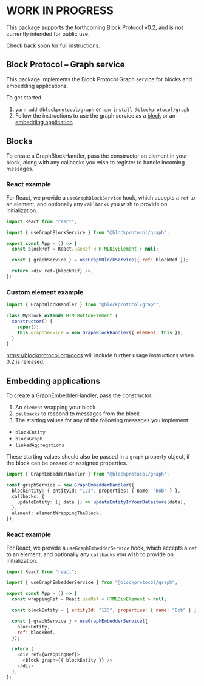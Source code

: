 # WORK IN PROGRESS

This package supports the forthcoming Block Protocol v0.2, and is not currently intended for public use.

Check back soon for full instructions.

## Block Protocol – Graph service

This package implements the Block Protocol Graph service for blocks and embedding applications.

To get started:

1.  `yarn add @blockprotocol/graph` or `npm install @blockprotocol/graph`
1.  Follow the instructions to use the graph service as a [block](#blocks) or an [embedding application](#embedding-applications)

## Blocks

To create a GraphBlockHandler, pass the constructor an element in your block, along with any callbacks you wish to register to handle incoming messages.

### React example

For React, we provide a `useGraphBlockService` hook, which accepts a `ref` to an element, and optionally any `callbacks` you wish to provide on initialization.

```javascript
import React from "react";

import { useGraphBlockService } from "@blockprotocol/graph";

export const App = () => {
  const blockRef = React.useRef < HTMLDivElement > null;

  const { graphService } = useGraphBlockService({ ref: blockRef });

  return <div ref={blockRef} />;
};
```

### Custom element example

```javascript
import { GraphBlockHandler } from "@blockprotocol/graph";

class MyBlock extends HTMLButtonElement {
  constructor() {
    super();
    this.graphService = new GraphBlockHandler({ element: this });
  }
}
```

https://blockprotocol.org/docs will include further usage instructions when 0.2 is released.

## Embedding applications

To create a GraphEmbedderHandler, pass the constructor:

1.  An `element` wrapping your block
1.  `callbacks` to respond to messages from the block
1.  The starting values for any of the following messages you implement:

- `blockEntity`
- `blockGraph`
- `linkedAggregations`

These starting values should also be passed in a `graph` property object, if the block can be passed or assigned properties.

```typescript
import { GraphEmbedderHandler } from "@blockprotocol/graph";

const graphService = new GraphEmbedderHandler({
  blockEntity: { entityId: "123", properties: { name: "Bob" } },
  callbacks: {
    updateEntity: ({ data }) => updateEntityInYourDatastore(data),
  },
  element: elementWrappingTheBlock,
});
```

### React example

For React, we provide a `useGraphEmbedderService` hook, which accepts a `ref` to an element, and optionally any `callbacks` you wish to provide on initialization.

```javascript
import React from "react";

import { useGraphEmbedderService } from "@blockprotocol/graph";

export const App = () => {
  const wrappingRef = React.useRef < HTMLDivElement > null;

  const blockEntity = { entityId: "123", properties: { name: "Bob" } };

  const { graphService } = useGraphEmbedderService({
    blockEntity,
    ref: blockRef,
  });

  return (
    <div ref={wrappingRef}>
      <Block graph={{ blockEntity }} />
    </div>
  );
};
```
